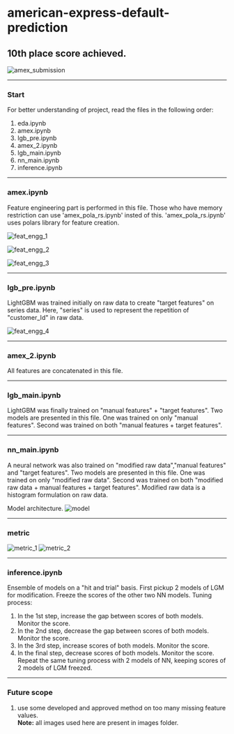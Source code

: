 # american-express-default-prediction
## 10th place score achieved.
![amex_submission](https://user-images.githubusercontent.com/49610834/224013039-21f119fe-fa9c-4769-8480-540791432254.png)

-----

### Start 
For better understanding of project, read the files in the following order:
1. eda.ipynb
2. amex.ipynb 
3. lgb_pre.ipynb
4. amex_2.ipynb
5. lgb_main.ipynb
6. nn_main.ipynb
7. inference.ipynb


-----

### amex.ipynb
Feature engineering part is performed in this file.
Those who have memory restriction can use 'amex_pola_rs.ipynb' insted of this.
'amex_pola_rs.ipynb' uses polars library for feature creation.

![feat_engg_1](https://user-images.githubusercontent.com/49610834/224014110-650d3665-17a3-47d8-bc81-a3b0e897b220.jpg)

![feat_engg_2](https://user-images.githubusercontent.com/49610834/224014128-23a3b1b2-5dc1-47f2-bbfa-1e6a04ad2759.jpg)

![feat_engg_3](https://user-images.githubusercontent.com/49610834/224014182-2125af15-e582-466f-a4a0-de8d6b035322.jpg)

-----

### lgb_pre.ipynb
LightGBM was trained initially on raw data to create "target features" on series data. Here, "series" is used to represent the repetition of "customer_Id" in raw data. 

![feat_engg_4](https://user-images.githubusercontent.com/49610834/224014200-636deb30-7fa8-4191-ba61-28ac0f06a044.jpg)

-----

### amex_2.ipynb
All features are concatenated in this file.

-----

### lgb_main.ipynb
LightGBM was finally trained on "manual features" + "target features". Two models are presented in this file.
One was trained on only "manual features".
Second was trained on both "manual features + target features".

-----

### nn_main.ipynb
A neural network was also trained on "modified raw data","manual features" and "target features". Two models are presented in this file.
One was trained on only "modified raw data".
Second was trained on both "modified raw data + manual features + target features".
Modified raw data is a histogram formulation on raw data.

Model architecture.
![model](https://user-images.githubusercontent.com/49610834/224018286-b40fbc28-0f70-4b68-8f97-e4924601347f.jpg)

-----

### metric
![metric_1](https://user-images.githubusercontent.com/49610834/224019520-afcb6af9-959f-4ac2-a0d7-23b677f11a6a.jpg)
![metric_2](https://user-images.githubusercontent.com/49610834/224019539-f90f3f8e-2143-46df-8855-a65a9dfb65e8.jpg)

-----

### inference.ipynb
Ensemble of models on a "hit and trial" basis. First pickup 2 models of LGM for modification. Freeze the scores of the other two NN models. Tuning process:
1. In the 1st step, increase the gap between scores of both models. Monitor the score.
2. In the 2nd step, decrease the gap between scores of both models. Monitor the score.
3. In the 3rd step, increase scores of both models. Monitor the score.
4. In the final step, decrease scores of both models. Monitor the score.
Repeat the same tuning process with 2 models of NN, keeping scores of 2 models of LGM freezed.

-----

### Future scope
1. use some developed and approved method on too many missing feature values.<br />
**Note:**  all images used here are present in images folder.
